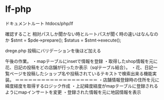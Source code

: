 # lf-php
ドキュメントルート 
htdocs/php/lf

確認すること
相対パスしか聞かない時とルートパスが聞く時の違いはなんなのか
$stmt = $pde->prepare();
$status = $stmt->execute();






drege.php
投稿にバリデーションを後ほど加える


午後の作業。
・mapテーブルにinsetで情報を登録
・取得したshop情報を元に花、日記の投稿をどの店舗が行ったか表示（sqlテーブル結合）。
・花、日記一覧ページを投稿したショップ名や投稿されているテキストで検索出来る機能実装。
＝＝＝＝＝＝＝＝＝＝＝＝＝＝＝＝＝＝＝
・店舗情報登録時の住所を元に緯度経度を取得するロジック作成
・上記緯度経度がmapテーブルに登録されるようにmapインサートを変更
・登録された情報を元に地図情報を表示